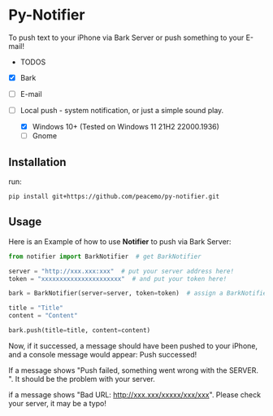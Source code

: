 # Py-Notifier

To push text to your iPhone via Bark Server or push something to your E-mail!

- TODOS

- [X] Bark
- [ ] E-mail
- [ ] Local push - system notification, or just a simple sound play.

  - [X] Windows 10+ (Tested on Windows 11 21H2 22000.1936)
  - [ ] Gnome

## Installation

run:

```bash
pip install git+https://github.com/peacemo/py-notifier.git
```

## Usage

Here is an Example of how to use **Notifier** to push via Bark Server:

```python
from notifier import BarkNotifier  # get BarkNotifier 

server = "http://xxx.xxx:xxx"  # put your server address here! 
token = "xxxxxxxxxxxxxxxxxxxxxx"  # and put your token here! 

bark = BarkNotifier(server=server, token=token)  # assign a BarkNotifier, your server and token MUST be passed

title = "Title" 
content = "Content" 

bark.push(title=title, content=content) 
```

Now, if it successed, a message should have been pushed to your iPhone, and a console message would appear: Push successed!

If a message shows "Push failed, something went wrong with the SERVER. ". It should be the problem with your server.

if a message shows "Bad URL: http://xxx.xxx/xxxxx/xxx/xxx". Please check your server, it may be a typo!
